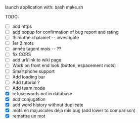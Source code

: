 launch application with:
bash make.sh

TODO:
- [ ] add https
- [ ] add popup for confirmation of bug report and rating
- [ ] thimothé chalamet -- investigate
- [ ] 1er 2 mots
- [ ] année tagent mois -- ??
- [ ] fix CORS
- [ ] add url/link to wiki page
- [ ] Work on front end look (button, espacement mots)
- [ ] Smartphone support
- [ ] Add loading bar
- [ ] Add tutorial ?
- [ ] Add team mode
- [x] refuse words not in database
- [x] add conjugation
- [x] add word history without duplicate
- [x] mots en majuscules déja mis bug (add lower to comparison)
- [x] remettre un mot
